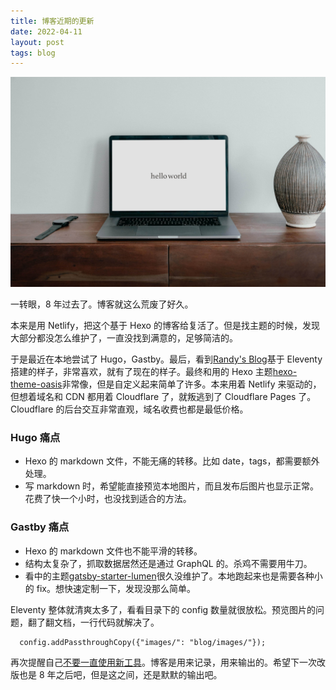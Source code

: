 ```yaml
---
title: 博客近期的更新
date: 2022-04-11
layout: post
tags: blog
---
```

![](../images/hello-world.jpg)

一转眼，8 年过去了。博客就这么荒废了好久。

本来是用 Netlify，把这个基于 Hexo 的博客给复活了。但是找主题的时候，发现大部分都没怎么维护了，一直没找到满意的，足够简洁的。

于是最近在本地尝试了 Hugo，Gastby。最后，看到[Randy's Blog](https://lutaonan.com/blog/)基于 Eleventy 搭建的样子，非常喜欢，就有了现在的样子。最终和用的 Hexo 主题[hexo-theme-oasis](https://github.com/qiantao94/hexo-theme-oasis)非常像，但是自定义起来简单了许多。本来用着 Netlify 来驱动的，但想着域名和 CDN 都用着 Cloudflare 了，就叛逃到了 Cloudflare Pages 了。Cloudflare 的后台交互非常直观，域名收费也都是最低价格。

### Hugo 痛点
- Hexo 的 markdown 文件，不能无痛的转移。比如 date，tags，都需要额外处理。
- 写 markdown 时，希望能直接预览本地图片，而且发布后图片也显示正常。花费了快一个小时，也没找到适合的方法。

### Gastby 痛点
- Hexo 的 markdown 文件也不能平滑的转移。
- 结构太复杂了，抓取数据居然还是通过 GraphQL 的。杀鸡不需要用牛刀。
- 看中的主题[gatsby-starter-lumen](https://github.com/alxshelepenok/gatsby-starter-lumen)很久没维护了。本地跑起来也是需要各种小的 fix。想快速定制一下，发现没那么简单。

Eleventy 整体就清爽太多了，看看目录下的 config 数量就很放松。预览图片的问题，翻了翻文档，一行代码就解决了。
```
  config.addPassthroughCopy({"images/": "blog/images/"});
```

再次提醒自己[不要一直使用新工具](https://blog.6path.com/blog/no-more-tools/)。博客是用来记录，用来输出的。希望下一次改版也是 8 年之后吧，但是这之间，还是默默的输出吧。
